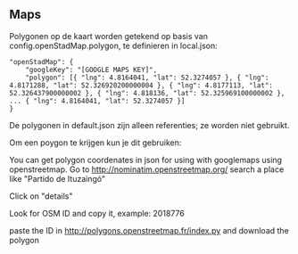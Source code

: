 ## Maps

Polygonen op de kaart worden getekend op basis van config.openStadMap.polygon, te definieren in local.json:

```
"openStadMap": {
	"googleKey": "[GOOGLE MAPS KEY]",
	"polygon": [{ "lng": 4.8164041, "lat": 52.3274057 }, { "lng": 4.8171288, "lat": 52.326920200000004 }, { "lng": 4.8177113, "lat": 52.326437900000002 }, { "lng": 4.818136, "lat": 52.325969100000002 }, ... { "lng": 4.8164041, "lat": 52.3274057 }]
}
```

De polygonen in default.json zijn alleen referenties; ze worden niet gebruikt.

Om een poygon te krijgen kun je dit gebruiken:

You can get polygon coordenates in json for using with googlemaps using openstreetmap. Go to <http://nominatim.openstreetmap.org/> search a place like "Partido de Ituzaingó"

Click on "details"

Look for OSM ID and copy it, example: 2018776

paste the ID in <http://polygons.openstreetmap.fr/index.py> and download the polygon

